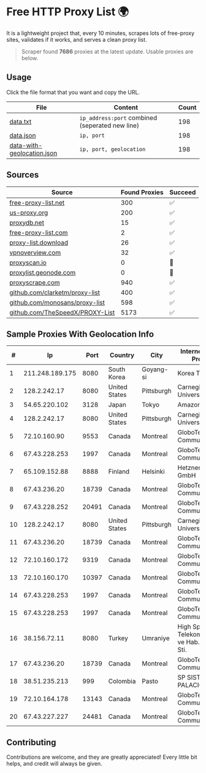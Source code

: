 
# Free HTTP Proxy List 🌍

It is a lightweight project that, every 10 minutes, scrapes lots of free-proxy sites, validates if it works, and serves a clean proxy list.


> Scraper found **7686** proxies at the latest update. Usable proxies are below.

## Usage

Click the file format that you want and copy the URL.


|File|Content|Count|
|----|-------|-----|
|[data.txt](https://raw.githubusercontent.com/themiralay/Proxy-List-World/master/data.txt)|`ip_address:port` combined (seperated new line)|198|
|[data.json](https://raw.githubusercontent.com/themiralay/Proxy-List-World/master/data.json)|`ip, port`|198|
|[data-with-geolocation.json](https://raw.githubusercontent.com/themiralay/Proxy-List-World/master/data-with-geolocation.json)|`ip, port, geolocation`|198|

## Sources

|Source|Found Proxies|Succeed|
|------|-------------|-------|
|[free-proxy-list.net](https://free-proxy-list.net)|300|✅|
|[us-proxy.org](https://www.us-proxy.org)|200|✅|
|[proxydb.net](http://proxydb.net)|15|✅|
|[free-proxy-list.com](https://free-proxy-list.com/?page=&port=&type%5B%5D=http&type%5B%5D=https&up_time=0&search=Search)|2|✅|
|[proxy-list.download](https://www.proxy-list.download/HTTP)|26|✅|
|[vpnoverview.com](https://vpnoverview.com/privacy/anonymous-browsing/free-proxy-servers)|32|✅|
|[proxyscan.io](https://www.proxyscan.io)|0|🚫|
|[proxylist.geonode.com](https://proxylist.geonode.com/api/proxy-list?limit=300&page=1&sort_by=lastChecked&sort_type=desc&protocols=http,https)|0|🚫|
|[proxyscrape.com](https://api.proxyscrape.com/v2/?request=displayproxies&protocol=http&timeout=10000&country=all&ssl=all&anonymity=all)|940|✅|
|[github.com/clarketm/proxy-list](https://raw.githubusercontent.com/clarketm/proxy-list/master/proxy-list-raw.txt)|400|✅|
|[github.com/monosans/proxy-list](https://raw.githubusercontent.com/monosans/proxy-list/main/proxies/http.txt)|598|✅|
|[github.com/TheSpeedX/PROXY-List](https://raw.githubusercontent.com/TheSpeedX/PROXY-List/master/http.txt)|5173|✅|


## Sample Proxies With Geolocation Info

|#|Ip|Port|Country|City|Internet Service Provider|
|-|--|----|-------|----|-------------------------|
|1|211.248.189.175|8080|South Korea|Goyang-si|Korea Telecom|
|2|128.2.242.17|8080|United States|Pittsburgh|Carnegie Mellon University|
|3|54.65.220.102|3128|Japan|Tokyo|Amazon.com, Inc.|
|4|128.2.242.17|8080|United States|Pittsburgh|Carnegie Mellon University|
|5|72.10.160.90|9553|Canada|Montreal|GloboTech Communications|
|6|67.43.228.253|1997|Canada|Montreal|GloboTech Communications|
|7|65.109.152.88|8888|Finland|Helsinki|Hetzner Online GmbH|
|8|67.43.236.20|18739|Canada|Montreal|GloboTech Communications|
|9|67.43.228.252|20491|Canada|Montreal|GloboTech Communications|
|10|128.2.242.17|8080|United States|Pittsburgh|Carnegie Mellon University|
|11|67.43.236.20|18739|Canada|Montreal|GloboTech Communications|
|12|72.10.160.172|9319|Canada|Montreal|GloboTech Communications|
|13|72.10.160.170|10397|Canada|Montreal|GloboTech Communications|
|14|67.43.228.253|1997|Canada|Montreal|GloboTech Communications|
|15|67.43.228.253|1997|Canada|Montreal|GloboTech Communications|
|16|38.156.72.11|8080|Turkey|Umraniye|High Speed Telekomunikasyon ve Hab. Hiz. Ltd. Sti.|
|17|67.43.236.20|18739|Canada|Montreal|GloboTech Communications|
|18|38.51.235.213|999|Colombia|Pasto|SP SISTEMAS PALACIOS LTDA|
|19|72.10.164.178|13143|Canada|Montreal|GloboTech Communications|
|20|67.43.227.227|24481|Canada|Montreal|GloboTech Communications|



## Contributing

Contributions are welcome, and they are greatly appreciated! Every
little bit helps, and credit will always be given.

